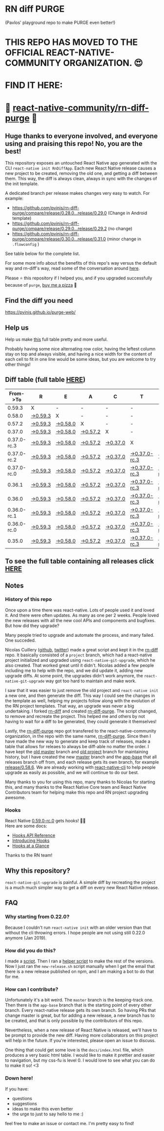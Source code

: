 # RN diff PURGE
(Pavlos' playground repo to make PURGE even better!)

# THIS REPO HAS MOVED TO THE OFFICIAL REACT-NATIVE-COMMUNITY ORGANIZATION. 😍
# FIND IT HERE:  
# 💪 [react-native-community/rn-diff-purge](https://github.com/react-native-community/rn-diff-purge) 🎉
## Huge thanks to everyone involved, and everyone using and praising this repo! No, you are the best!

This repository exposes an untouched React Native app generated with the CLI
`react-native init RnDiffApp`. Each new React Native release causes a new project to be created, removing the old one, and getting a diff between them. This way, the diff is always clean, always in sync with the changes of the init template.

A dedicated branch per release makes changes very easy
to watch. For example:

* https://github.com/pvinis/rn-diff-purge/compare/release/0.28.0...release/0.29.0
(Change in Android template)
* https://github.com/pvinis/rn-diff-purge/compare/release/0.29.0...release/0.29.2
(no change)
* https://github.com/pvinis/rn-diff-purge/compare/release/0.30.0...release/0.31.0
(minor change in `.flowconfig` )

See table below for the complete list.

For some more info about the benefits of this repo's way versus the default way and rn-diff's way, read some of the conversation around [here](https://github.com/react-native-community/discussions-and-proposals/issues/68#issuecomment-452227478).

Please :star: this repository if I helped you, and if you upgraded successfully because of `purge`, [buy me a pizza](https://www.buymeacoffee.com/DGWwHVZ4s) :pizza:

## Find the diff you need
https://pvinis.github.io/purge-web/

## Help us
Help us make [this](https://pvinis.github.io/rn-diff-purge) full table pretty and more useful.

Probably having some nice alternating row color, having the leftest column stay on top and always visible, and having a nice width for the content of each cell to fit in one line would be some ideas, but you are welcome to try other things!

## Diff table (full table [HERE](https://pvinis.github.io/rn-diff-purge))

| From->To    | R                                                                                               | E                                                                                               | A                                                                                               | C                                                                                               | T                                                                                                         |                                                                                                           | N                                                                                                         | A                                                                                               | T                                                                                               | I                                                                                                         | V                                                                                                    | E   |
| ----------- | ----------------------------------------------------------------------------------------------- | ----------------------------------------------------------------------------------------------- | ----------------------------------------------------------------------------------------------- | ----------------------------------------------------------------------------------------------- | --------------------------------------------------------------------------------------------------------- | --------------------------------------------------------------------------------------------------------- | --------------------------------------------------------------------------------------------------------- | ----------------------------------------------------------------------------------------------- | ----------------------------------------------------------------------------------------------- | --------------------------------------------------------------------------------------------------------- | ---------------------------------------------------------------------------------------------------- | --- |
| 0.59.3      | X                                                                                               | -                                                                                               | -                                                                                               | -                                                                                               | -                                                                                                         | -                                                                                                         | -                                                                                                         | -                                                                                               | -                                                                                               | -                                                                                                         | -                                                                                                    | -   |
| 0.58.0      | [->0.59.3](https://github.com/pvinis/rn-diff-purge/compare/release/0.58.0..release/0.59.3)      | X                                                                                               | -                                                                                               | -                                                                                               | -                                                                                                         | -                                                                                                         | -                                                                                                         | -                                                                                               | -                                                                                               | -                                                                                                         | -                                                                                                    | -   |
| 0.57.2      | [->0.59.3](https://github.com/pvinis/rn-diff-purge/compare/release/0.57.2..release/0.59.3)      | [->0.58.0](https://github.com/pvinis/rn-diff-purge/compare/release/0.57.2..release/0.58.0)      | X                                                                                               | -                                                                                               | -                                                                                                         | -                                                                                                         | -                                                                                                         | -                                                                                               | -                                                                                               | -                                                                                                         | -                                                                                                    | -   |
| 0.37.0      | [->0.59.3](https://github.com/pvinis/rn-diff-purge/compare/release/0.37.0..release/0.59.3)      | [->0.58.0](https://github.com/pvinis/rn-diff-purge/compare/release/0.37.0..release/0.58.0)      | [->0.57.2](https://github.com/pvinis/rn-diff-purge/compare/release/0.37.0..release/0.57.2)      | X                                                                                               | -                                                                                                         | -                                                                                                         | -                                                                                                         | -                                                                                               | -                                                                                               | -                                                                                                         | -                                                                                                    | -   |
| 0.37.0-rc.3 | [->0.59.3](https://github.com/pvinis/rn-diff-purge/compare/release/0.37.0-rc.3..release/0.59.3) | [->0.58.0](https://github.com/pvinis/rn-diff-purge/compare/release/0.37.0-rc.3..release/0.58.0) | [->0.57.2](https://github.com/pvinis/rn-diff-purge/compare/release/0.37.0-rc.3..release/0.57.2) | [->0.37.0](https://github.com/pvinis/rn-diff-purge/compare/release/0.37.0-rc.3..release/0.37.0) | X                                                                                                         | -                                                                                                         | -                                                                                                         | -                                                                                               | -                                                                                               | -                                                                                                         | -                                                                                                    | -   |
| 0.37.0-rc.2 | [->0.59.3](https://github.com/pvinis/rn-diff-purge/compare/release/0.37.0-rc.2..release/0.59.3) | [->0.58.0](https://github.com/pvinis/rn-diff-purge/compare/release/0.37.0-rc.2..release/0.58.0) | [->0.57.2](https://github.com/pvinis/rn-diff-purge/compare/release/0.37.0-rc.2..release/0.57.2) | [->0.37.0](https://github.com/pvinis/rn-diff-purge/compare/release/0.37.0-rc.2..release/0.37.0) | [->0.37.0-rc.3](https://github.com/pvinis/rn-diff-purge/compare/release/0.37.0-rc.2..release/0.37.0-rc.3) | X                                                                                                         | -                                                                                                         | -                                                                                               | -                                                                                               | -                                                                                                         | -                                                                                                    | -   |
| 0.37.0-rc.0 | [->0.59.3](https://github.com/pvinis/rn-diff-purge/compare/release/0.37.0-rc.0..release/0.59.3) | [->0.58.0](https://github.com/pvinis/rn-diff-purge/compare/release/0.37.0-rc.0..release/0.58.0) | [->0.57.2](https://github.com/pvinis/rn-diff-purge/compare/release/0.37.0-rc.0..release/0.57.2) | [->0.37.0](https://github.com/pvinis/rn-diff-purge/compare/release/0.37.0-rc.0..release/0.37.0) | [->0.37.0-rc.3](https://github.com/pvinis/rn-diff-purge/compare/release/0.37.0-rc.0..release/0.37.0-rc.3) | [->0.37.0-rc.2](https://github.com/pvinis/rn-diff-purge/compare/release/0.37.0-rc.0..release/0.37.0-rc.2) | X                                                                                                         | -                                                                                               | -                                                                                               | -                                                                                                         | -                                                                                                    | -   |
| 0.36.1      | [->0.59.3](https://github.com/pvinis/rn-diff-purge/compare/release/0.36.1..release/0.59.3)      | [->0.58.0](https://github.com/pvinis/rn-diff-purge/compare/release/0.36.1..release/0.58.0)      | [->0.57.2](https://github.com/pvinis/rn-diff-purge/compare/release/0.36.1..release/0.57.2)      | [->0.37.0](https://github.com/pvinis/rn-diff-purge/compare/release/0.36.1..release/0.37.0)      | [->0.37.0-rc.3](https://github.com/pvinis/rn-diff-purge/compare/release/0.36.1..release/0.37.0-rc.3)      | [->0.37.0-rc.2](https://github.com/pvinis/rn-diff-purge/compare/release/0.36.1..release/0.37.0-rc.2)      | [->0.37.0-rc.0](https://github.com/pvinis/rn-diff-purge/compare/release/0.36.1..release/0.37.0-rc.0)      | X                                                                                               | -                                                                                               | -                                                                                                         | -                                                                                                    | -   |
| 0.36.0      | [->0.59.3](https://github.com/pvinis/rn-diff-purge/compare/release/0.36.0..release/0.59.3)      | [->0.58.0](https://github.com/pvinis/rn-diff-purge/compare/release/0.36.0..release/0.58.0)      | [->0.57.2](https://github.com/pvinis/rn-diff-purge/compare/release/0.36.0..release/0.57.2)      | [->0.37.0](https://github.com/pvinis/rn-diff-purge/compare/release/0.36.0..release/0.37.0)      | [->0.37.0-rc.3](https://github.com/pvinis/rn-diff-purge/compare/release/0.36.0..release/0.37.0-rc.3)      | [->0.37.0-rc.2](https://github.com/pvinis/rn-diff-purge/compare/release/0.36.0..release/0.37.0-rc.2)      | [->0.37.0-rc.0](https://github.com/pvinis/rn-diff-purge/compare/release/0.36.0..release/0.37.0-rc.0)      | [->0.36.1](https://github.com/pvinis/rn-diff-purge/compare/release/0.36.0..release/0.36.1)      | X                                                                                               | -                                                                                                         | -                                                                                                    | -   |
| 0.36.0-rc.1 | [->0.59.3](https://github.com/pvinis/rn-diff-purge/compare/release/0.36.0-rc.1..release/0.59.3) | [->0.58.0](https://github.com/pvinis/rn-diff-purge/compare/release/0.36.0-rc.1..release/0.58.0) | [->0.57.2](https://github.com/pvinis/rn-diff-purge/compare/release/0.36.0-rc.1..release/0.57.2) | [->0.37.0](https://github.com/pvinis/rn-diff-purge/compare/release/0.36.0-rc.1..release/0.37.0) | [->0.37.0-rc.3](https://github.com/pvinis/rn-diff-purge/compare/release/0.36.0-rc.1..release/0.37.0-rc.3) | [->0.37.0-rc.2](https://github.com/pvinis/rn-diff-purge/compare/release/0.36.0-rc.1..release/0.37.0-rc.2) | [->0.37.0-rc.0](https://github.com/pvinis/rn-diff-purge/compare/release/0.36.0-rc.1..release/0.37.0-rc.0) | [->0.36.1](https://github.com/pvinis/rn-diff-purge/compare/release/0.36.0-rc.1..release/0.36.1) | [->0.36.0](https://github.com/pvinis/rn-diff-purge/compare/release/0.36.0-rc.1..release/0.36.0) | X                                                                                                         | -                                                                                                    | -   |
| 0.36.0-rc.0 | [->0.59.3](https://github.com/pvinis/rn-diff-purge/compare/release/0.36.0-rc.0..release/0.59.3) | [->0.58.0](https://github.com/pvinis/rn-diff-purge/compare/release/0.36.0-rc.0..release/0.58.0) | [->0.57.2](https://github.com/pvinis/rn-diff-purge/compare/release/0.36.0-rc.0..release/0.57.2) | [->0.37.0](https://github.com/pvinis/rn-diff-purge/compare/release/0.36.0-rc.0..release/0.37.0) | [->0.37.0-rc.3](https://github.com/pvinis/rn-diff-purge/compare/release/0.36.0-rc.0..release/0.37.0-rc.3) | [->0.37.0-rc.2](https://github.com/pvinis/rn-diff-purge/compare/release/0.36.0-rc.0..release/0.37.0-rc.2) | [->0.37.0-rc.0](https://github.com/pvinis/rn-diff-purge/compare/release/0.36.0-rc.0..release/0.37.0-rc.0) | [->0.36.1](https://github.com/pvinis/rn-diff-purge/compare/release/0.36.0-rc.0..release/0.36.1) | [->0.36.0](https://github.com/pvinis/rn-diff-purge/compare/release/0.36.0-rc.0..release/0.36.0) | [->0.36.0-rc.1](https://github.com/pvinis/rn-diff-purge/compare/release/0.36.0-rc.0..release/0.36.0-rc.1) | X                                                                                                    | -   |
| 0.35.0      | [->0.59.3](https://github.com/pvinis/rn-diff-purge/compare/release/0.35.0..release/0.59.3)      | [->0.58.0](https://github.com/pvinis/rn-diff-purge/compare/release/0.35.0..release/0.58.0)      | [->0.57.2](https://github.com/pvinis/rn-diff-purge/compare/release/0.35.0..release/0.57.2)      | [->0.37.0](https://github.com/pvinis/rn-diff-purge/compare/release/0.35.0..release/0.37.0)      | [->0.37.0-rc.3](https://github.com/pvinis/rn-diff-purge/compare/release/0.35.0..release/0.37.0-rc.3)      | [->0.37.0-rc.2](https://github.com/pvinis/rn-diff-purge/compare/release/0.35.0..release/0.37.0-rc.2)      | [->0.37.0-rc.0](https://github.com/pvinis/rn-diff-purge/compare/release/0.35.0..release/0.37.0-rc.0)      | [->0.36.1](https://github.com/pvinis/rn-diff-purge/compare/release/0.35.0..release/0.36.1)      | [->0.36.0](https://github.com/pvinis/rn-diff-purge/compare/release/0.35.0..release/0.36.0)      | [->0.36.0-rc.1](https://github.com/pvinis/rn-diff-purge/compare/release/0.35.0..release/0.36.0-rc.1)      | [->0.36.0-rc.0](https://github.com/pvinis/rn-diff-purge/compare/release/0.35.0..release/0.36.0-rc.0) | X   |

## To see the full table containing all releases click [HERE](https://pvinis.github.io/rn-diff-purge)

## Notes

### History of this repo

Once upon a time there was react-native. Lots of people used it and loved it. And there were often updates. As many as one per 2 weeks. People loved the new releases with all the new cool APIs and components and bugfixes. But how did they upgrade?

Many people tried to upgrade and automate the process, and many failed. One succeded.

Nicolas Cuillery ([github](https://github.com/ncuillery), [twitter](https://twitter.com/ncuillery)) made a great script and kept it in the [rn-diff](https://github.com/ncuillery/rn-diff) repo. It basically consisted of a `project` branch, which had a react-native project initialized and upgraded using `react-native-git-upgrade`, which he also created. That worked great until it didn't. Nicolas added a few people including me to help with the repo, and we did update it, adding new upgrade diffs. At some point, the upgrades didn't work anymore, the `react-native-git-upgrade` way got too hard to maintain and make work.

I saw that it was easier to just remove the old project and `react-native init` a new one, and then generate the diff. This way I could see the changes in the template as well, helping my projects follow along with the evolution of the RN project templates. That way, an upgrade was never a big undertaking. I forked [rn-diff](https://github.com/ncuillery/rn-diff) and created [rn-diff-purge](https://github.com/pvinis/rn-diff-purge). The script changed, to remove and recreate the project. This helped me and others by not having to wait for a diff to be generated, they could generate it themselves!

Lastly, the [rn-diff-purge](https://github.com/pvinis/rn-diff-purge) repo got transfered to the react-native-community organization, in the repo with the same name, [rn-diff-purge](https://github.com/react-native-community/rn-diff-purge). Since then I have made the new way to generate and keep track of releases, made a table that allows for releaes to always be diff-able no matter the order. I have kept the [old master](https://github.com/pvinis/rn-diff-purge/tree/old/master) branch and [old project](https://github.com/pvinis/rn-diff-purge/tree/old/project) branch for maintaining history, but I have created the new [master](https://github.com/pvinis/rn-diff-purge/tree/master) branch and the [app-base](https://github.com/pvinis/rn-diff-purge/tree/app-base) that all releases branch off from, and each release gets its own branch, for example [release/0.58.6](https://github.com/pvinis/rn-diff-purge/tree/release/0.58.6). We are already working with [react-native-cli](https://github.com/react-native-community/react-native-cli) to help people upgrade as easily as possible, and we will continue to do our best.

Many thanks to you for using this repo, many thanks to Nicolas for starting this, and many thanks to the React Native Core team and React Native Contributors team for helping make this repo and RN project upgrading awesome.

### Hooks
React Native [0.59.0-rc.0](https://github.com/pvinis/rn-diff-purge#version-changes) gets hooks! 🎉🥳  
Here are some docs:
- [Hooks API Reference](https://reactjs.org/docs/hooks-reference.html)
- [Introducing Hooks](https://reactjs.org/docs/hooks-intro.html)
- [Hooks at a Glance](https://reactjs.org/docs/hooks-overview.html)

Thanks to the RN team!

## Why this repository?
`react-native-git-upgrade` is painful. A simple diff by recreating the project is a much much simpler way to get a diff on every new React Native release.

## FAQ

### Why starting from 0.22.0?

Because I couldn't run `react-native init` with an older version than that without the cli throwing errors. I hope people are not using still 0.22.0 anymore (Jan 2019).

### How did you do this?

I made a [script](https://github.com/pvinis/rn-diff-purge/blob/master/new-release.sh). Then I ran a [helper script](https://github.com/pvinis/rn-diff-purge/blob/master/new-release.sh) to make the rest of the versions.
Now I just ran the `new-release.sh` script manually when I get the email that there is a new release published on npm, and I am making a bot to do that for me.

### How can I contribute?

Unfortunately it's a bit weird. The `master` branch is the keeping-track one. Then there is the `app-base` branch that is the starting point of every other branch. Every react-native release gets its own branch. So having PRs that change master is great, but for adding a new release, a new branch has to be created, and that is only possible by the contributors of this repo.

Nevertheless, when a new release of React Native is released, we'll have to be prompt to provide
the new diff. Having more collaborators on this project will help in the future. If you're interested, please open an issue to discuss.

One thing that could get some love is the `docs/index.html` file, which produces a very basic html table. I would like to make it prettier and easier to navigation, but my css-fu is level 0. I would love to see what you can do to make it so! <3

### Down here!

If you have: 
- questions
- suggestions
- ideas to make this even better
- the urge to just to say hello to me :)

feel free to make an issue or contact me. I'm pretty easy to find!
